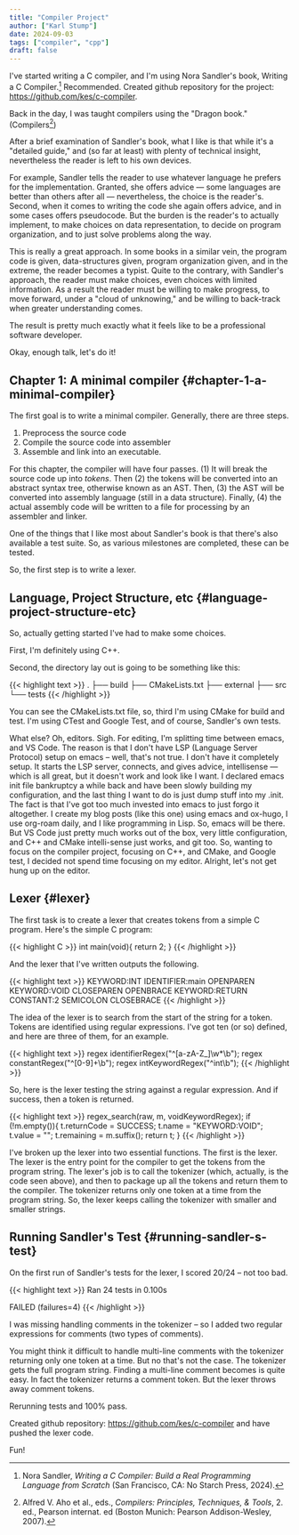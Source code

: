 ```yaml
---
title: "Compiler Project"
author: ["Karl Stump"]
date: 2024-09-03
tags: ["compiler", "cpp"]
draft: false
---
```


I've started writing a C compiler, and I'm using Nora Sandler's book, Writing a C
Compiler.[^fn:1] Recommended. Created github repository for the project:
<https://github.com/kes/c-compiler>.

Back in the day, I was taught compilers using the "Dragon book." (Compilers[^fn:2])

After a brief examination of Sandler's book, what I like is that while it's a "detailed guide," and
(so far at least) with plenty of technical insight, nevertheless the reader is left to his own devices.

For example, Sandler tells the reader to use whatever language he prefers for the
implementation. Granted, she offers advice &#x2014; some languages are better than others after all &#x2014;
nevertheless, the choice is the reader's. Second, when it comes to writing the code she again offers
advice, and in some cases offers pseudocode. But the burden is the reader's to actually implement,
to make choices on data representation, to decide on program organization, and to just solve
problems along the way.

This is really a great approach. In some books in a similar vein, the program code is given,
data-structures given, program organization given, and in the extreme, the reader becomes a
typist. Quite to the contrary, with Sandler's approach, the reader must make choices, even choices
with limited information. As a result the reader must be willing to make progress, to move forward,
under a "cloud of unknowing," and be willing to back-track when greater understanding comes.

The result is pretty much exactly what it feels like to be a professional software developer.

Okay, enough talk, let's do it!


## Chapter 1: A minimal compiler {#chapter-1-a-minimal-compiler}

The first goal is to write a minimal compiler. Generally, there are three steps.

1.  Preprocess the source code
2.  Compile the source code into assembler
3.  Assemble and link into an executable.

For this chapter, the compiler will have four passes. (1) It will break the source code up into _tokens_. Then
(2) the tokens will be converted into an abstract syntax tree, otherwise known as an AST. Then, (3) the
AST will be converted into assembly language (still in a data structure). Finally, (4) the actual assembly
code will be written to a file for processing by an assembler and linker.

One of the things that I like most about Sandler's book is that there's also available a test
suite. So, as various milestones are completed, these can be tested.

So, the first step is to write a lexer.


## Language, Project Structure, etc {#language-project-structure-etc}

So, actually getting started I've had to make some choices.

First, I'm definitely using C++.

Second, the directory lay out is going to be something like this:

{{< highlight text >}}
.
├── build
├── CMakeLists.txt
├── external
├── src
└── tests
{{< /highlight >}}

You can see the CMakeLists.txt file, so, third I'm using CMake for build and test.  I'm using CTest
and Google Test, and of course, Sandler's own tests.

What else? Oh, editors. Sigh. For editing, I'm splitting time between emacs, and VS Code. The reason
is that I don't have LSP (Language Server Protocol) setup on emacs &#x2013; well, that's not true. I don't
have it completely setup. It starts the LSP server, connects, and gives advice, intellisense &#x2014;
which is all great, but it doesn't work and look like I want. I declared emacs init file bankruptcy
a while back and have been slowly building my configuration, and the last thing I want to do is just
dump stuff into my .init. The fact is that I've got too much invested into emacs to just forgo it
altogether. I create my blog posts (like this one) using emacs and ox-hugo, I use org-roam daily,
and I like programming in Lisp. So, emacs will be there. But VS Code just pretty much works out of
the box, very little configuration, and C++ and CMake intelli-sense just works, and git too. So,
wanting to focus on the compiler project, focusing on C++, and CMake, and Google test, I decided not
spend time focusing on my editor. Alright, let's not get hung up on the editor.


## Lexer {#lexer}

The first task is to create a lexer that creates tokens from a simple C program. Here's the simple C program:

{{< highlight C >}}
int main(void){
  return 2;
}
{{< /highlight >}}

And the lexer that I've written outputs the following.

{{< highlight text >}}
KEYWORD:INT
IDENTIFIER:main
OPENPAREN
KEYWORD:VOID
CLOSEPAREN
OPENBRACE
KEYWORD:RETURN
CONSTANT:2
SEMICOLON
CLOSEBRACE
{{< /highlight >}}

The idea of the lexer is to search from the start of the string for a token. Tokens are identified using
regular expressions. I've got ten (or so)  defined, and here are three of them, for an example.

{{< highlight text >}}
regex identifierRegex("^[a-zA-Z_]\\w*\\b");
regex constantRegex("^[0-9]+\\b");
regex intKeywordRegex("^int\\b");
{{< /highlight >}}

So, here is the lexer testing the string against a regular expression. And if success, then a token is returned.

{{< highlight text >}}
regex_search(raw, m, voidKeywordRegex);
if (!m.empty()){
  t.returnCode = SUCCESS;
  t.name = "KEYWORD:VOID";
  t.value = "";
  t.remaining = m.suffix();
  return t;
 }
{{< /highlight >}}

I've broken up the lexer into two essential functions. The first is the lexer. The lexer is the
entry point for the compiler to get the tokens from the program string. The lexer's job is to call
the tokenizer (which, actually, is the code seen above), and then to package up all the tokens and
return them to the compiler. The tokenizer returns only one token at a time from the program
string. So, the lexer keeps calling the tokenizer with smaller and smaller strings.


## Running Sandler's Test {#running-sandler-s-test}

On the first run of Sandler's tests for the lexer, I scored 20/24 &#x2013; not too bad.

{{< highlight text >}}
Ran 24 tests in 0.100s

FAILED (failures=4)
{{< /highlight >}}

I was missing handling comments in the tokenizer &#x2013; so I added two regular expressions for comments (two types of comments).

You might think it difficult to handle multi-line comments with the tokenizer returning only one token at a time. But
no that's not the case. The tokenizer gets the full program string. Finding a multi-line comment becomes is quite easy. In
fact the tokenizer returns a comment token. But the lexer throws away comment tokens.

Rerunning tests and 100% pass.

Created github repository: <https://github.com/kes/c-compiler> and have pushed the lexer code.

Fun!

[^fn:1]: Nora Sandler, <i>Writing a C Compiler: Build a Real Programming Language from Scratch</i> (San Francisco, CA: No Starch Press, 2024).
[^fn:2]: Alfred V. Aho et al., eds., <i>Compilers: Principles, Techniques, &#38; Tools</i>, 2. ed., Pearson internat. ed (Boston Munich: Pearson Addison-Wesley, 2007).
